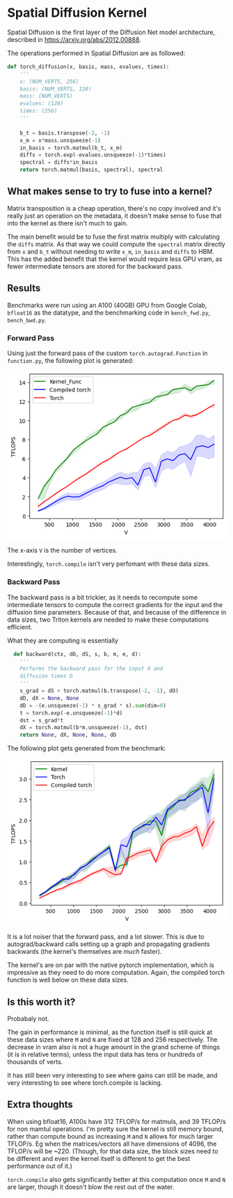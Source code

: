 # Spatial Diffusion Kernel

Spatial Diffusion is the first layer of the Diffusion Net model architecture, described in
https://arxiv.org/abs/2012.00888.

The operations performed in Spatial Diffusion are as followed:
```python
def torch_diffusion(x, basis, mass, evalues, times):
    '''
    x: (NUM_VERTS, 256)
    basis: (NUM_VERTS, 128)
    mass: (NUM_VERTS)
    evalues: (128)
    times: (256)
    '''

    b_t = basis.transpose(-2, -1)
    x_m = x*mass.unsqueeze(-1)
    in_basis = torch.matmul(b_t, x_m)
    diffs = torch.exp(-evalues.unsqueeze(-1)*times)
    spectral = diffs*in_basis
    return torch.matmul(basis, spectral), spectral
```

## What makes sense to try to fuse into a kernel?

Matrix transposition is a cheap operation, there's no copy involved and it's really just an operation
on the metadata, it doesn't make sense to fuse that into the kernel as there isn't much to gain.

The main benefit would be to fuse the first matrix multiply with calculating the `diffs` matrix.
As that way we could compute the `spectral` matrix directly from `x` and `b_t` without needing to write
`x_m`, `in_basis` and `diffs` to HBM. This has the added benefit that the kernel would require less GPU vram,
as fewer intermediate tensors are stored for the backward pass.

## Results

Benchmarks were run using an A100 (40GB) GPU from Google Colab, `bfloat16` as the datatype,
and the benchmarking code in `bench_fwd.py`, `bench_bwd.py`.

### Forward Pass

Using just the forward pass of the custom `torch.autograd.Function` in `function.py`, the following plot is generated:

![Plot of TFLOP/s, higher is better](plots/tflops_forward.png)

The x-axis `V` is the number of vertices.

Interestingly, `torch.compile` isn't very perfomant with these data sizes.

### Backward Pass

The backward pass is a bit trickier, as it needs to recompute some intermediate tensors to compute
the correct gradients for the input and the diffusion time parameters. Because of that, and because of
the difference in data sizes, two Triton kernels are needed to make these computations efficient.

What they are computing is essentially
```python
  def backward(ctx, dO, dS, s, b, m, e, d):
    '''
    Performs the backward pass for the input X and
    diffusion times D
    '''
    s_grad = dS + torch.matmul(b.transpose(-2, -1), dO)
    dD, dX = None, None
    dD = -(e.unsqueeze(-1) * s_grad * s).sum(dim=0)
    t = torch.exp(-e.unsqueeze(-1)*d)
    dst = s_grad*t
    dX = torch.matmul(b*m.unsqueeze(-1), dst)
    return None, dX, None, None, dD
```

The following plot gets generated from the benchmark:

![Plot of TFLOP/s, higher is better](plots/tflops_backward.png)

It is a lot noiser that the forward pass, and a lot slower. This is due to autograd/backward calls
setting up a graph and propagating gradients backwards (the kernel's themselves are _much_ faster).

The kernel's are on par with the native pytorch implementation, which is impressive as they need to do
more computation. Again, the compiled torch function is well below on these data sizes.

## Is this worth it?

Probabaly not.

The gain in performance is minimal, as the function itself is still quick at these data sizes where `M` and `N` are fixed
at 128 and 256 respectively.
The decrease in vram also is not a huge amount in the grand scheme of things (it is in relative terms), unless the input
data has tens or hundreds of thousands of verts.

It has still been very interesting to see where gains can still be made, and very interesting to see where torch.compile is
lacking.

## Extra thoughts

When using bfloat16, A100s have 312 TFLOP/s for matmuls, and 39 TFLOP/s for non mamtul operations.
I'm pretty sure the kernel is still memory bound, rather than compute bound as increasing `M` and `N`
allows for much larger TFLOP/s. Eg when the matrices/vectors all have dimensions of 4096, the TFLOP/s will be ~220.
(Though, for that data size, the block sizes need to be different and even the kernel itself is different to get the best
performance out of it.)

`torch.compile` also gets significantly better at this computation once `M` and `N` are larger, though it doesn't
blow the rest out of the water.
